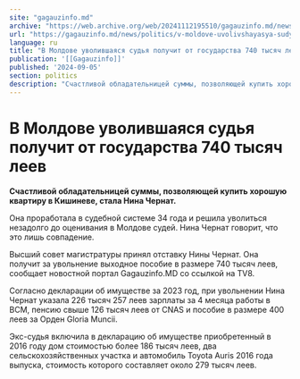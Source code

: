 ```yaml
---
site: "gagauzinfo.md"
archive: "https://web.archive.org/web/20241112195510/gagauzinfo.md/news/politics/v-moldove-uvolivshayasya-sudya-poluchit-ot-gosudarstva-740-tisyach-leev"
url: "https://gagauzinfo.md/news/politics/v-moldove-uvolivshayasya-sudya-poluchit-ot-gosudarstva-740-tisyach-leev"
language: ru
title: "В Молдове уволившаяся судья получит от государства 740 тысяч леев"
publication: '[[Gagauzinfo]]'
published: '2024-09-05'
section: politics
description: "Счастливой обладательницей суммы, позволяющей купить хорошую квартиру в Кишиневе, стала Нина Чернат."
---
```


# В Молдове уволившаяся судья получит от государства 740 тысяч леев

**Счастливой обладательницей суммы, позволяющей купить хорошую квартиру в Кишиневе, стала Нина Чернат.**

Она проработала в судебной системе 34 года и решила уволиться незадолго до оценивания в Молдове судей. Нина Чернат говорит, что это лишь совпадение.

Высший совет магистратуры принял отставку Нины Чернат. Она получит за увольнение выходное пособие в размере 740 тысяч леев, сообщает новостной портал Gagauzinfo.MD со ссылкой на TV8.

Согласно декларации об имуществе за 2023 год, при увольнении Нина Чернат указала 226 тысяч 257 леев зарплаты за 4 месяца работы в ВСМ, пенсию свыше 126 тысяч леев от CNAS и пособие в размере 400 леев за Орден Gloria Muncii.

Экс-судья включила в декларацию об имуществе приобретенный в 2016 году дом стоимостью более 186 тысяч леев, два сельскохозяйственных участка и автомобиль Toyota Auris 2016 года выпуска, стоимость которого составляет около 279 тысяч леев.